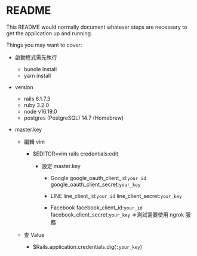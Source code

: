 # README

This README would normally document whatever steps are necessary to get the
application up and running.

Things you may want to cover:

- 啟動程式需先執行

  - bundle install
  - yarn install

- version

  - rails 6.1.7.3
  - ruby 3.2.0
  - node v16.19.0
  - postgres (PostgreSQL) 14.7 (Homebrew)

- master.key

  - 編輯 vim

    - $EDITOR=vim rails credentials:edit

      - 設定 master.key

        - Google
          google_oauth_client_id:`your_id`
          google_oauth_client_secret:`your_key`

        - LINE
          line_client_id:`your_id`
          line_client_secret:`your_key`

        - Facebook
          facebook_client_id:`your_id`
          facebook_client_secret:`your_key`
          ＊測試需要使用 ngrok 服務

  - 查 Value
    - $Rails.application.credentials.dig(`:your_key`)
